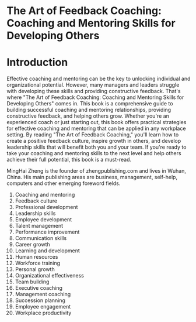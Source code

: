 # The Art of Feedback Coaching: Coaching and Mentoring Skills for Developing Others

# Introduction

Effective coaching and mentoring can be the key to unlocking individual and organizational potential. However, many managers and leaders struggle with developing these skills and providing constructive feedback. That's where "The Art of Feedback Coaching: Coaching and Mentoring Skills for Developing Others" comes in. This book is a comprehensive guide to building successful coaching and mentoring relationships, providing constructive feedback, and helping others grow. Whether you're an experienced coach or just starting out, this book offers practical strategies for effective coaching and mentoring that can be applied in any workplace setting. By reading "The Art of Feedback Coaching," you'll learn how to create a positive feedback culture, inspire growth in others, and develop leadership skills that will benefit both you and your team. If you're ready to take your coaching and mentoring skills to the next level and help others achieve their full potential, this book is a must-read.


MingHai Zheng is the founder of zhengpublishing.com and lives in Wuhan, China. His main publishing areas are business, management, self-help, computers and other emerging foreword fields.



1. Coaching and mentoring
2. Feedback culture
3. Professional development
4. Leadership skills
5. Employee development
6. Talent management
7. Performance improvement
8. Communication skills
9. Career growth
10. Learning and development
11. Human resources
12. Workforce training
13. Personal growth
14. Organizational effectiveness
15. Team building
16. Executive coaching
17. Management coaching
18. Succession planning
19. Employee engagement
20. Workplace productivity

